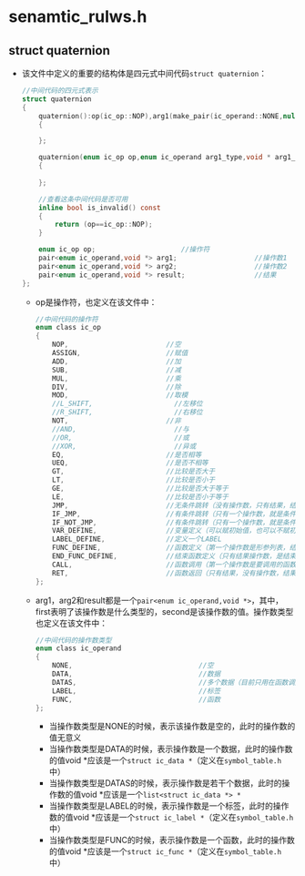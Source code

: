 # senamtic_rulws.h

## struct quaternion

*   该文件中定义的重要的结构体是四元式中间代码`struct quaternion`：

    ```c
    //中间代码的四元式表示
    struct quaternion
    {
        quaternion():op(ic_op::NOP),arg1(make_pair(ic_operand::NONE,nullptr)),arg2(make_pair(ic_operand::NONE,nullptr)),result(make_pair(ic_operand::NONE,nullptr))
        {
    
        };
    
        quaternion(enum ic_op op,enum ic_operand arg1_type,void * arg1_data,enum ic_operand arg2_type,void * arg2_data,enum ic_operand result_type,void * result_data):op(op),arg1(make_pair(arg1_type,arg1_data)),arg2(make_pair(arg2_type,arg2_data)),result(make_pair(result_type,result_data))
        {
            
        };
    
        //查看这条中间代码是否可用
        inline bool is_invalid() const
        {
            return (op==ic_op::NOP);
        }
    
        enum ic_op op;                     //操作符
        pair<enum ic_operand,void *> arg1;                   //操作数1
        pair<enum ic_operand,void *> arg2;                   //操作数2
        pair<enum ic_operand,void *> result;                 //结果
    };
    ```

    *   op是操作符，也定义在该文件中：

        ```c
        //中间代码的操作符
        enum class ic_op
        {
            NOP,                        //空
            ASSIGN,                     //赋值
            ADD,                        //加
            SUB,                        //减
            MUL,                        //乘
            DIV,                        //除
            MOD,                        //取模
            //L_SHIFT,                    //左移位
            //R_SHIFT,                    //右移位
            NOT,                        //非
            //AND,                        //与
            //OR,                         //或
            //XOR,                        //异或
            EQ,                         //是否相等
            UEQ,                        //是否不相等
            GT,                         //比较是否大于
            LT,                         //比较是否小于
            GE,                         //比较是否大于等于
            LE,                         //比较是否小于等于
            JMP,                        //无条件跳转（没有操作数，只有结果，结果就是要跳转到的中间代码）
            IF_JMP,                     //有条件跳转（只有一个操作数，就是条件表达式，结果是要跳转到的中间代码，当条件表达式的结果不是0的时候会进行跳转）
            IF_NOT_JMP,                 //有条件跳转（只有一个操作数，就是条件表达式，结果是要跳转到的中间代码，当条件表达式的结果是0的时候会进行跳转）
            VAR_DEFINE,                 //变量定义（可以赋初始值，也可以不赋初始值）
            LABEL_DEFINE,               //定义一个LABEL
            FUNC_DEFINE,                //函数定义（第一个操作数是形参列表，结果是要定义的函数在符号表中的表项指针）
            END_FUNC_DEFINE,            //结束函数定义（只有结果操作数，是结束定义的函数在符号表中的表项指针）
            CALL,                       //函数调用（第一个操作数是要调用的函数，第二个操作数是实参列表，结果是返回值）
            RET,                        //函数返回（只有结果，没有操作数，结果就是返回值）
        };
        ```

    *   arg1，arg2和result都是一个`pair<enum ic_operand,void *>`，其中，first表明了该操作数是什么类型的，second是该操作数的值。操作数类型也定义在该文件中：

        ```c
        //中间代码的操作数类型
        enum class ic_operand
        {
            NONE,                               //空
            DATA,                               //数据
            DATAS,                              //多个数据（目前只用在函数调用CALL上）
            LABEL,                              //标签
            FUNC,                               //函数
        };
        ```

        *   当操作数类型是NONE的时候，表示该操作数是空的，此时的操作数的值无意义
        *   当操作数类型是DATA的时候，表示操作数是一个数据，此时的操作数的值void *应该是一个`struct ic_data *`（定义在`symbol_table.h`中）
        *   当操作数类型是DATAS的时候，表示操作数是若干个数据，此时的操作数的值void *应该是一个`list<struct ic_data *> *`
        *   当操作数类型是LABEL的时候，表示操作数是一个标签，此时的操作数的值void *应该是一个`struct ic_label *`（定义在`symbol_table.h`中）
        *   当操作数类型是FUNC的时候，表示操作数是一个函数，此时的操作数的值void *应该是一个`struct ic_func *`（定义在`symbol_table.h`中）